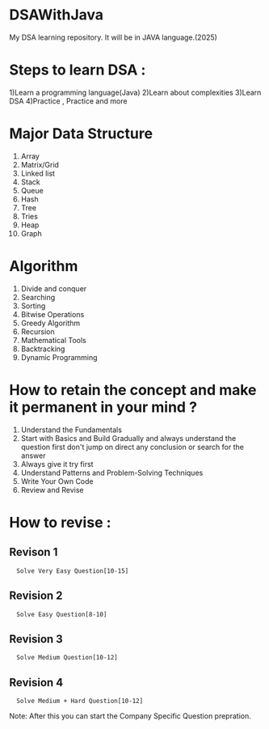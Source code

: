 # DSAWithJava
My DSA learning repository. It will be in JAVA language.(2025)

# Steps to learn DSA :
  1)Learn a programming language(Java)
  2)Learn about complexities
  3)Learn DSA
  4)Practice , Practice and more

# Major Data Structure                         
  1) Array                                  
  2) Matrix/Grid                            
  3) Linked list                            
  4) Stack                                                
  5) Queue                                  
  6) Hash                                   
  7) Tree                                   
  8) Tries                                   
  9) Heap                                   
  10) Graph

# Algorithm
  1) Divide and conquer
  2) Searching
  3) Sorting
  4) Bitwise Operations
  5) Greedy Algorithm
  6) Recursion
  7) Mathematical Tools
  8) Backtracking
  9) Dynamic Programming

# How to retain the concept and make it permanent in your mind ?
  1) Understand the Fundamentals
  1) Start with Basics and Build Gradually and always understand the question first don't jump on direct any conclusion or search for the answer
  2) Always give it try first
  3) Understand Patterns and Problem-Solving Techniques
  4) Write Your Own Code
  5) Review and Revise

# How to revise :
  ## Revison 1 
      Solve Very Easy Question[10-15]
  ## Revision 2
      Solve Easy Question[8-10]
  ## Revision 3
      Solve Medium Question[10-12]
  ## Revision 4
      Solve Medium + Hard Question[10-12]
  Note: After this you can start the Company Specific Question  prepration.
 
